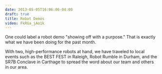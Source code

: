 ```yaml
---
date: 2013-05-05T16:06:06-04:00
draft: true
title: Robot Demos
video: FkRGa_jAo1k
---
```


One could label a robot demo "showing off with a purpose." That is exactly what
we have been doing for the past month.

With two, high-performance robots at hand, we have traveled to local events such
as the BEST FEST in Raleigh, Robot Rumble in Durham, and the SR7B Conclave in
Carthage to spread the word about our team and others in our area.
